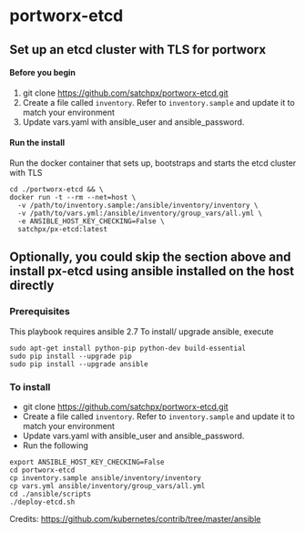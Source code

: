 # portworx-etcd

## Set up an etcd cluster with TLS for portworx

#### Before you begin
1. git clone https://github.com/satchpx/portworx-etcd.git
2. Create a file called `inventory`. Refer to `inventory.sample` and update it to match your environment
3. Update vars.yaml with ansible_user and ansible_password.

#### Run the install
Run the docker container that sets up, bootstraps and starts the etcd cluster with TLS
```
cd ./portworx-etcd && \
docker run -t --rm --net=host \
  -v /path/to/inventory.sample:/ansible/inventory/inventory \
  -v /path/to/vars.yml:/ansible/inventory/group_vars/all.yml \
  -e ANSIBLE_HOST_KEY_CHECKING=False \
  satchpx/px-etcd:latest
```


## Optionally, you could skip the section above and install px-etcd using ansible installed on the host directly
### Prerequisites
This playbook requires ansible 2.7
To install/ upgrade ansible, execute
```
sudo apt-get install python-pip python-dev build-essential
sudo pip install --upgrade pip
sudo pip install --upgrade ansible
```

### To install
* git clone https://github.com/satchpx/portworx-etcd.git
* Create a file called `inventory`. Refer to `inventory.sample` and update it to match your environment
* Update vars.yaml with ansible_user and ansible_password.
* Run the following
```
export ANSIBLE_HOST_KEY_CHECKING=False
cd portworx-etcd
cp inventory.sample ansible/inventory/inventory
cp vars.yml ansible/inventory/group_vars/all.yml
cd ./ansible/scripts
./deploy-etcd.sh

```


Credits: https://github.com/kubernetes/contrib/tree/master/ansible
